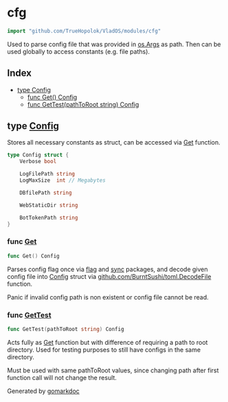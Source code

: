 <!-- Code generated by gomarkdoc. DO NOT EDIT -->

# cfg

```go
import "github.com/TrueHopolok/VladOS/modules/cfg"
```

Used to parse config file that was provided in [os.Args](<https://pkg.go.dev/os/#Args>) as path. Then can be used globally to access constants \(e.g. file paths\).

## Index

- [type Config](<#Config>)
  - [func Get\(\) Config](<#Get>)
  - [func GetTest\(pathToRoot string\) Config](<#GetTest>)


<a name="Config"></a>
## type [Config](<https://github.com/TrueHopolok/VladOS/blob/main/modules/cfg/cfg.go#L18-L29>)

Stores all necessary constants as struct, can be accessed via [Get](<#Get>) function.

```go
type Config struct {
    Verbose bool

    LogFilePath string
    LogMaxSize  int // Megabytes

    DBfilePath string

    WebStaticDir string

    BotTokenPath string
}
```

<a name="Get"></a>
### func [Get](<https://github.com/TrueHopolok/VladOS/blob/main/modules/cfg/cfg.go#L35>)

```go
func Get() Config
```

Parses config flag once via [flag](<https://pkg.go.dev/flag/>) and [sync](<https://pkg.go.dev/sync/>) packages, and decode given config file into [Config](<#Config>) struct via [github.com/BurntSushi/toml.DecodeFile](<https://pkg.go.dev/github.com/BurntSushi/toml/#DecodeFile>) function.

Panic if invalid config path is non existent or config file cannot be read.

<a name="GetTest"></a>
### func [GetTest](<https://github.com/TrueHopolok/VladOS/blob/main/modules/cfg/cfg.go#L52>)

```go
func GetTest(pathToRoot string) Config
```

Acts fully as [Get](<#Get>) function but with difference of requiring a path to root directory. Used for testing purposes to still have configs in the same directory.

Must be used with same pathToRoot values, since changing path after first function call will not change the result.

Generated by [gomarkdoc](<https://github.com/princjef/gomarkdoc>)
